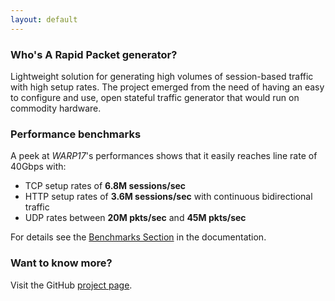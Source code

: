 ```yaml
---
layout: default
---
```


### Who's A Rapid Packet generator?

Lightweight solution for generating high volumes of session-based traffic with
high setup rates. The project emerged from the need
of having an easy to configure and use, open stateful traffic generator
that would run on commodity hardware.

### Performance benchmarks

A peek at _WARP17_'s performances shows that it easily reaches line rate of
40Gbps with:

* TCP setup rates of __6.8M sessions/sec__
* HTTP setup rates of __3.6M sessions/sec__ with continuous bidirectional traffic
* UDP rates between __20M pkts/sec__ and __45M pkts/sec__

For details see the [Benchmarks Section](https://github.com/Juniper/warp17/blob/master/README.md#performance-benchmarks) in
the documentation.

### Want to know more?

Visit the GitHub [project page](https://github.com/Juniper/warp17).

